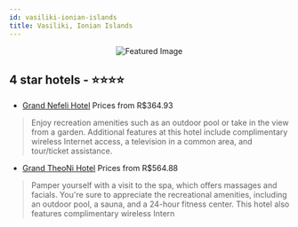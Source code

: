 ```yaml
---
id: vasiliki-ionian-islands
title: Vasiliki, Ionian Islands
---
```


<center><img src="https://i.travelapi.com/hotels/5000000/4800000/4799200/4799197/e3e4c60f_z.jpg" alt="Featured Image" /></center>


##  4 star hotels - ⭐️⭐️⭐️⭐️

-    [Grand Nefeli Hotel](https://us.hurb.com/br/hotels/vasiliki/grand-nefeli-hotel-JNP-JP901663?cmp=18055) Prices from R$364.93
   > Enjoy recreation amenities such as an outdoor pool or take in the view from a garden. Additional features at this hotel include complimentary wireless Internet access, a television in a common area, and tour/ticket assistance.
-    [Grand TheoNi Hotel](https://us.hurb.com/br/hotels/vasiliki/grand-theoni-hotel-JNP-JP861271?cmp=18055) Prices from R$564.88
   > Pamper yourself with a visit to the spa, which offers massages and facials. You're sure to appreciate the recreational amenities, including an outdoor pool, a sauna, and a 24-hour fitness center. This hotel also features complimentary wireless Intern
